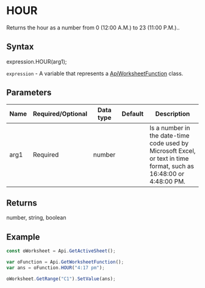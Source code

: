 # HOUR

Returns the hour as a number from 0 (12:00 A.M.) to 23 (11:00 P.M.)..

## Syntax

expression.HOUR(arg1);

`expression` - A variable that represents a [ApiWorksheetFunction](../ApiWorksheetFunction.md) class.

## Parameters

| **Name** | **Required/Optional** | **Data type** | **Default** | **Description** |
| ------------- | ------------- | ------------- | ------------- | ------------- |
| arg1 | Required | number |  | Is a number in the date-time code used by Microsoft Excel, or text in time format, such as 16:48:00 or 4:48:00 PM. |

## Returns

number, string, boolean

## Example



```javascript
const oWorksheet = Api.GetActiveSheet();

var oFunction = Api.GetWorksheetFunction();
var ans = oFunction.HOUR("4:17 pm"); 

oWorksheet.GetRange("C1").SetValue(ans);

```
